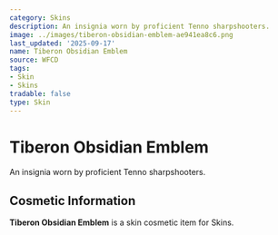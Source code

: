 ```yaml
---
category: Skins
description: An insignia worn by proficient Tenno sharpshooters.
image: ../images/tiberon-obsidian-emblem-ae941ea8c6.png
last_updated: '2025-09-17'
name: Tiberon Obsidian Emblem
source: WFCD
tags:
- Skin
- Skins
tradable: false
type: Skin
---
```


# Tiberon Obsidian Emblem

An insignia worn by proficient Tenno sharpshooters.

## Cosmetic Information

**Tiberon Obsidian Emblem** is a skin cosmetic item for Skins.

